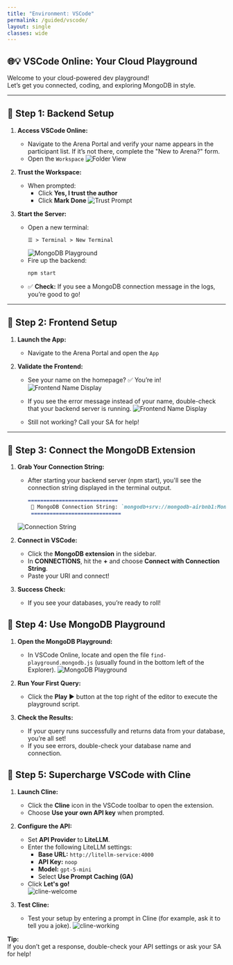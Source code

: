 ```yaml
---
title: "Environment: VSCode"
permalink: /guided/vscode/
layout: single
classes: wide
---
```


## 🌐💡 VSCode Online: Your Cloud Playground

Welcome to your cloud-powered dev playground!  
Let’s get you connected, coding, and exploring MongoDB in style.

---

## 🚀 Step 1: Backend Setup

1. **Access VSCode Online:**
   - Navigate to the Arena Portal and verify your name appears in the participant list. If it’s not there, complete the "New to Arena?" form.
   - Open the `Workspace`
     ![Folder View](../../assets/images/environment-homepage.png)  
2. **Trust the Workspace:**
   - When prompted:
     - Click **Yes, I trust the author**
     - Click **Mark Done**
   ![Trust Prompt](../../assets/images/environment-folder-trust.png)

3. **Start the Server:**
   - Open a new terminal:
     ```
     ☰ > Terminal > New Terminal
     ```
     ![MongoDB Playground](../../assets/images/environment-terminal.png)
   - Fire up the backend:
     ```bash
     npm start
     ```
   - ✅ **Check:** If you see a MongoDB connection message in the logs, you’re good to go!

---

## 🎨 Step 2: Frontend Setup

1. **Launch the App:**
   - Navigate to the Arena Portal and open the `App`

2. **Validate the Frontend:**    
   - See your name on the homepage? ✅ You’re in!
   ![Frontend Name Display](../../assets/images/environment-working.png)

   - If you see the error message instead of your name, double-check that your backend server is running.
   ![Frontend Name Display](../../assets/images/environment-notworking.png)
   - Still not working? Call your SA for help!

---

## 🔗 Step 3: Connect the MongoDB Extension

1. **Grab Your Connection String:**  
   - After starting your backend server (npm start), you'll see the connection string displayed in the terminal output.
     ```markdown
     =============================
      🍃 MongoDB Connection String: `mongodb+srv://mongodb-airbnb1:MongoGameDay123@mongodb-airbnb.akkzw.mongodb.net/`
      =============================
     ```
   ![Connection String](../../assets/images/environment-conn-string.png)

2. **Connect in VSCode:**
   - Click the **MongoDB extension** in the sidebar.
   - In **CONNECTIONS**, hit the **+** and choose **Connect with Connection String**.
   - Paste your URI and connect!

3. **Success Check:**
   - If you see your databases, you’re ready to roll!

## 🔗 Step 4: Use MongoDB Playground

1. **Open the MongoDB Playground:**  
   - In VSCode Online, locate and open the file `find-playground.mongodb.js` (usually found in the bottom left of the Explorer).
   ![MongoDB Playground](../../assets/images/playground.png)

2. **Run Your First Query:**  
   - Click the **Play** ▶️ button at the top right of the editor to execute the playground script.

3. **Check the Results:**  
   - If your query runs successfully and returns data from your database, you’re all set!
   - If you see errors, double-check your database name and connection.

## 🤖 Step 5: Supercharge VSCode with Cline

1. **Launch Cline:**  
   - Click the **Cline** icon in the VSCode toolbar to open the extension.
   - Choose **Use your own API key** when prompted.

2. **Configure the API:**
   - Set **API Provider** to **LiteLLM**.
   - Enter the following LiteLLM settings:
     - **Base URL:** `http://litellm-service:4000`
     - **API Key:** `noop`
     - **Model:** `gpt-5-mini`
     - Select **Use Prompt Caching (GA)**
   - Click **Let's go!**  
     ![cline-welcome](../../assets/images/cline-welcome.png)

3. **Test Cline:**
   - Test your setup by entering a prompt in Cline (for example, ask it to tell you a joke).
     ![cline-working](../../assets/images/cline-working.png)

**Tip:**  
If you don’t get a response, double-check your API settings or ask your SA for help!
